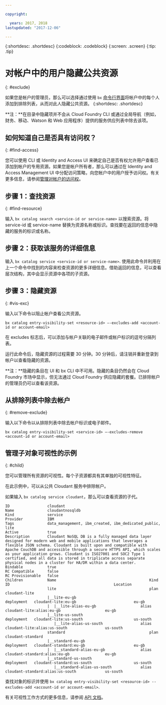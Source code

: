 ```yaml
---

copyright:

  years: 2017, 2018
lastupdated: "2017-12-06"

---
```


{:shortdesc: .shortdesc}
{:codeblock: .codeblock}
{:screen: .screen}
{:tip: .tip}

# 对帐户中的用户隐藏公共资源
{: #exclude}

如果您是帐户的管理员，那么可以选择通过使用 `bx` [命令行界面](/docs/cli/reference/bluemix_cli/bx_cli.html#bluemix_catalog_entry_visibility_set)将帐户中的每个人添加到排除列表，从而对此人隐藏公共资源。
{:shortdesc: .shortdesc}

**注：**在目录中隐藏项并不会从 Cloud Foundry CLI 或通过全局导航（例如，财务、移动、Watson 和 Web 应用程序）提供的服务供应列表中除去该项。

## 如何知道自己是否具有访问权？
{: #find-access}

您可以使用 CLI 或 Identity and Access UI 来确定自己是否有权允许用户查看已添加到帐户的专用资源。如果您是帐户所有者，那么可以通过在 Identity and Access Management UI 中分配访问策略，向您帐户中的用户授予访问权。有关更多信息，请参阅[管理对帐户的访问权](access.html)。

## 步骤 1：查找资源
{: #find-resource}

输入 `bx catalog search <service-id or service-name>` 以搜索资源。将 service-id 或 service-name 替换为资源名称或标识。查找要在返回的信息中隐藏的服务的标识或名称。

## 步骤 2：获取该服务的详细信息

输入 `bx catalog service <service-id or service-name>`. 使用此命令并利用在上一个命令中找到的内容来检查资源的更多详细信息。借助返回的信息，可以查看层次结构，其中会显示资源中各项的子资源。

## 步骤 3：隐藏资源
{: #vis-exc}

输入以下命令以阻止帐户查看公共资源。

`bx catalog entry-visibility-set <resource-id> —-excludes-add <account-id or account-email>`

在 excludes 标志后，可以添加与帐户关联的电子邮件或帐户标识的逗号分隔列表。

运行此命令后，隐藏资源的过程需要 30 分钟。30 分钟后，请注销并重新登录到帐户以查看隐藏的资源。

**注：**隐藏的条目在 UI 和 bx CLI 中不可用。隐藏的条目仍然会在 Cloud Foundry 市场中显示，但无法通过 Cloud Foundry 供应隐藏的套餐。已排除帐户的管理员仍可以查看该资源。

## 从排除列表中除去帐户
{: #remove-exclude}

输入以下命令以从排除列表中除去帐户标识或电子邮件。

`bx catalog entry-visibility-set <service-id> —-excludes-remove <account-id or account-email>`

## 管理子对象可视性的示例
{: #child}

您可以管理所有资源的可视性。每个子资源都具有其单独的可视性特征。

在此示例中，可以从公共 Cloudant 服务中排除帐户。

如果输入 `bx catalog service cloudant`，那么可以查看资源的子代。

```
ID                 cloudant
Name               cloudantnosqldb
Kind               service
Provider           IBM
Tags               data_management, ibm_created, ibm_dedicated_public, lite
Active             true
Description        Cloudant NoSQL DB is a fully managed data layer designed for modern web and mobile applications that leverages a flexible JSON schema. Cloudant is built upon and compatible with Apache CouchDB and accessible through a secure HTTPS API, which scales as your application grows. Cloudant is ISO27001 and SOC2 Type 1 certified, and all data is stored in triplicate across separate physical nodes in a cluster for HA/DR within a data center.
Bindable           true
RC Compatible      false
RC Provisionable   false
Children           Name                                          Kind         ID                                               Location
                   lite                                          plan         cloudant-lite
                   |__lite-eu-gb                             deployment   cloudant-lite:eu-gb                          eu-gb
                   |  |__lite-alias-eu-gb                    alias        cloudant-lite:alias:eu-gb                    eu-gb
                   |__lite-us-south                          deployment   cloudant-lite:us-south                       us-south
                      |__lite-alias-us-south                 alias        cloudant-lite:alias:us-south                 us-south
                   standard                                      plan         cloudant-standard
                   |__standard-eu-gb                         deployment   cloudant-standard:eu-gb                      eu-gb
                   |  |__standard-alias-eu-gb                alias        cloudant-standard:alias:eu-gb                eu-gb
                   |__standard-us-south                      deployment   cloudant-standard:us-south                   us-south
                      |__standard-alias-us-south             alias        cloudant-standard:alias:us-south             us-south
```

查找对象的标识并使用 `bx catalog entry-visibility-set <resource-id> --excludes-add <account-id or account-email>`.

有关可视性工作方式的更多信息，请参阅 [API 文档](https://console.bluemix.net/apidocs/682)。
